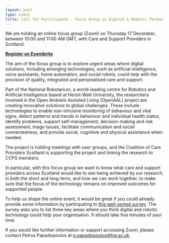 ```yaml
---
layout: post
type: event
title: Call for Participants - Focus Group on Digital & Robotic Technology with Care and Support Providers
---
```


We are holding an online focus group (Zoom) on Thursday 17 December, between 10:00 and 11:00 AM GMT, with Care and Support Providers in Scotland.

<b><a href="https://www.eventbrite.co.uk/e/focus-group-on-digital-robotic-technology-with-care-and-support-providers-tickets-129176405105">Register on Eventbrite</a></b>

The aim of the focus group is to explore urgent areas where digital solutions, including emerging technologies, such as artificial intelligence, voice assistants, home automation, and social robots, could help with the provision of quality, integrated and personalised care and support.

Part of the National Robotarium, a world-leading centre for Robotics and Artificial Intelligence based at Heriot-Watt University, the researchers involved in the Open Ambient Assisted Living (OpenAAL) project are creating innovative solutions to global challenges. These include technologies to enable non-intrusive monitoring of behaviour and vital signs, detect patterns and trends in behaviour and individual health status, identify problems, support self-management, decision-making and risk assessment, triage issues, facilitate communication and social connectedness, and provide social, cognitive and physical assistance when needed.

The project is holding meetings with user groups, and the Coalition of Care Providers Scotland is supporting the project and linking the research to CCPS members.

In particular, with this focus group we want to know what care and support providers across Scotland would like to see being achieved by our research, in both the short and long-term, and how we can work together, to make sure that the focus of the technology remains on improved outcomes for supported people.

To help us shape the online event, it would be great if you could already provide some information by participating to <a href="https://www.well-sorted.org/study/submitItems.php?id=FocusGroupOpenaALCSP">this well-sorted survey</a>. The survey asks you to list three key areas where you think digital and robotic technology could help your organisation. It should take five minutes of your time.

If you would like further information or support accessing Zoom, please contact Petros Papadopoulos at p.papadopoulos@hw.ac.uk.